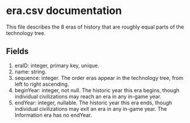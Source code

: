 # era.csv documentation

This file describes the 8 eras of history that are roughly equal parts of the technology tree.

## Fields
1. eraID: integer, primary key, unique.
1. name: string.
1. sequence: integer. The order eras appear in the technology tree, from left to right ascending.
1. beginYear: integer, not null. The historic year this era begins, though individual civilizations may reach an era in any in-game year.
1. endYear: integer, nullable. The historic year this era ends, though individual civilizations may exit an era in any in-game year. The Information era has no endYear.